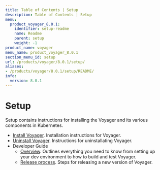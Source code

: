 ```yaml
---
title: Table of Contents | Setup
description: Table of Contents | Setup
menu:
  product_voyager_8.0.1:
    identifier: setup-readme
    name: Readme
    parent: setup
    weight: -1
product_name: voyager
menu_name: product_voyager_8.0.1
section_menu_id: setup
url: /products/voyager/8.0.1/setup/
aliases:
- /products/voyager/8.0.1/setup/README/
info:
  version: 8.0.1
---
```


# Setup

Setup contains instructions for installing the Voyager and its various components in Kubernetes.

- [Install Voyager](/products/voyager/8.0.1/setup/install). Installation instructions for Voyager.
- [Uninstall Voyager](/products/voyager/8.0.1/setup/uninstall). Instructions for uninstallating Voyager.
- Developer Guide
  - [Overview](/products/voyager/8.0.1/setup/developer-guide/overview). Outlines everything you need to know from setting up your dev environment to how to build and test Voyager.
  - [Release process](/products/voyager/8.0.1/setup/developer-guide/release). Steps for releasing a new version of Voyager.
